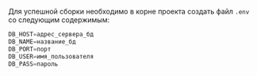 Для успешной сборки необходимо в корне проекта создать файл ```.env``` cо следующим содержимым:
```javascript
DB_HOST=адрес_сервера_бд
DB_NAME=название_бд
DB_PORT=порт
DB_USER=имя_пользователя
DB_PASS=пароль
```
